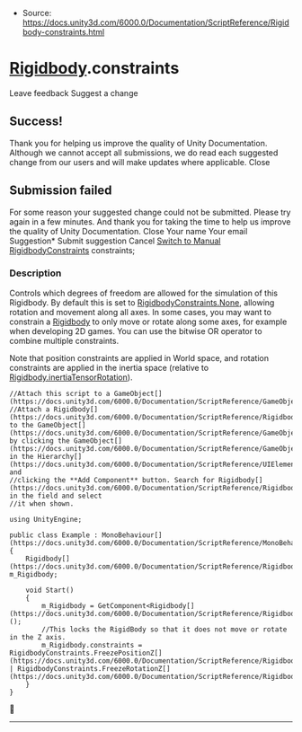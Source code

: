 * Source: https://docs.unity3d.com/6000.0/Documentation/ScriptReference/Rigidbody-constraints.html

#  [Rigidbody](https://docs.unity3d.com/6000.0/Documentation/ScriptReference/Rigidbody.html).constraints
Leave feedback
Suggest a change
## Success!
Thank you for helping us improve the quality of Unity Documentation. Although we cannot accept all submissions, we do read each suggested change from our users and will make updates where applicable.
Close
## Submission failed
For some reason your suggested change could not be submitted. Please <a>try again</a> in a few minutes. And thank you for taking the time to help us improve the quality of Unity Documentation.
Close
Your name Your email Suggestion* Submit suggestion
Cancel
[Switch to Manual](https://docs.unity3d.com/6000.0/Documentation/Manual/class-Rigidbody.html "Go to Rigidbody Component in the Manual")
[RigidbodyConstraints](https://docs.unity3d.com/6000.0/Documentation/ScriptReference/RigidbodyConstraints.html) constraints; 
### Description
Controls which degrees of freedom are allowed for the simulation of this Rigidbody.
By default this is set to [RigidbodyConstraints.None](https://docs.unity3d.com/6000.0/Documentation/ScriptReference/RigidbodyConstraints.None.html), allowing rotation and movement along all axes. In some cases, you may want to constrain a [Rigidbody](https://docs.unity3d.com/6000.0/Documentation/ScriptReference/Rigidbody.html) to only move or rotate along some axes, for example when developing 2D games. You can use the bitwise OR operator to combine multiple constraints.  
  
Note that position constraints are applied in World space, and rotation constraints are applied in the inertia space (relative to [Rigidbody.inertiaTensorRotation](https://docs.unity3d.com/6000.0/Documentation/ScriptReference/Rigidbody-inertiaTensorRotation.html)).
```
//Attach this script to a GameObject[](https://docs.unity3d.com/6000.0/Documentation/ScriptReference/GameObject.html).
//Attach a Rigidbody[](https://docs.unity3d.com/6000.0/Documentation/ScriptReference/Rigidbody.html) to the GameObject[](https://docs.unity3d.com/6000.0/Documentation/ScriptReference/GameObject.html) by clicking the GameObject[](https://docs.unity3d.com/6000.0/Documentation/ScriptReference/GameObject.html) in the Hierarchy[](https://docs.unity3d.com/6000.0/Documentation/ScriptReference/UIElements.VisualElement.Hierarchy.html) and
//clicking the **Add Component** button. Search for Rigidbody[](https://docs.unity3d.com/6000.0/Documentation/ScriptReference/Rigidbody.html) in the field and select
//it when shown.  
  
using UnityEngine;  
  
public class Example : MonoBehaviour[](https://docs.unity3d.com/6000.0/Documentation/ScriptReference/MonoBehaviour.html)
{
    Rigidbody[](https://docs.unity3d.com/6000.0/Documentation/ScriptReference/Rigidbody.html) m_Rigidbody;  
  
    void Start()
    {
        m_Rigidbody = GetComponent<Rigidbody[](https://docs.unity3d.com/6000.0/Documentation/ScriptReference/Rigidbody.html)>();
        //This locks the RigidBody so that it does not move or rotate in the Z axis.
        m_Rigidbody.constraints = RigidbodyConstraints.FreezePositionZ[](https://docs.unity3d.com/6000.0/Documentation/ScriptReference/RigidbodyConstraints.FreezePositionZ.html) | RigidbodyConstraints.FreezeRotationZ[](https://docs.unity3d.com/6000.0/Documentation/ScriptReference/RigidbodyConstraints.FreezeRotationZ.html);
    }
}

```

* * *
